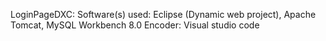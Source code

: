 LoginPageDXC:
Software(s) used: Eclipse (Dynamic web project), Apache Tomcat, MySQL Workbench 8.0
Encoder:
Visual studio code
